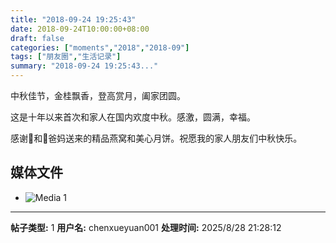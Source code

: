 ```yaml
---
title: "2018-09-24 19:25:43"
date: 2018-09-24T10:00:00+08:00
draft: false
categories: ["moments","2018","2018-09"]
tags: ["朋友圈","生活记录"]
summary: "2018-09-24 19:25:43..."
---
```


中秋佳节，金桂飘香，登高赏月，阖家团圆。

这是十年以来首次和家人在国内欢度中秋。感激，圆满，幸福。

感谢🐨和🐨爸妈送来的精品燕窝和美心月饼。祝愿我的家人朋友们中秋快乐。

## 媒体文件

- ![Media 1](/Moments/photos/2018-09-24/201809241925430.jpg)

---

**帖子类型:** 1
**用户名:** chenxueyuan001
**处理时间:** 2025/8/28 21:28:12